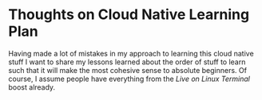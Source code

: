 # Thoughts on Cloud Native Learning Plan

Having made a lot of mistakes in my approach to learning this cloud
native stuff I want to share my lessons learned about the order of stuff
to learn such that it will make the most cohesive sense to absolute
beginners. Of course, I assume people have everything from the *Live on
Linux Terminal* boost already.


